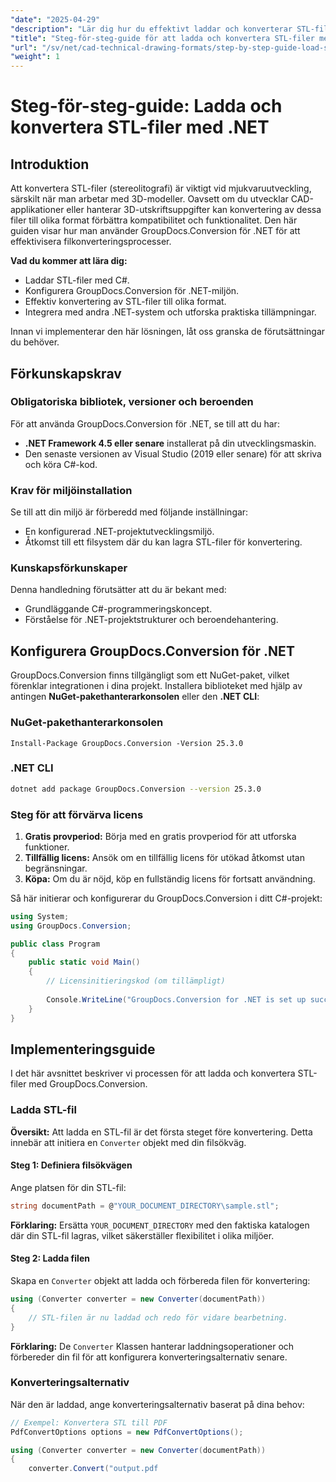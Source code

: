 ```yaml
---
"date": "2025-04-29"
"description": "Lär dig hur du effektivt laddar och konverterar STL-filer med GroupDocs.Conversion för .NET. Perfekt för CAD-applikationer och 3D-utskriftsprojekt."
"title": "Steg-för-steg-guide för att ladda och konvertera STL-filer med GroupDocs.Conversion för .NET"
"url": "/sv/net/cad-technical-drawing-formats/step-by-step-guide-load-stl-files-net/"
"weight": 1
---
```


# Steg-för-steg-guide: Ladda och konvertera STL-filer med .NET

## Introduktion

Att konvertera STL-filer (stereolitografi) är viktigt vid mjukvaruutveckling, särskilt när man arbetar med 3D-modeller. Oavsett om du utvecklar CAD-applikationer eller hanterar 3D-utskriftsuppgifter kan konvertering av dessa filer till olika format förbättra kompatibilitet och funktionalitet. Den här guiden visar hur man använder GroupDocs.Conversion för .NET för att effektivisera filkonverteringsprocesser.

**Vad du kommer att lära dig:**
- Laddar STL-filer med C#.
- Konfigurera GroupDocs.Conversion för .NET-miljön.
- Effektiv konvertering av STL-filer till olika format.
- Integrera med andra .NET-system och utforska praktiska tillämpningar.

Innan vi implementerar den här lösningen, låt oss granska de förutsättningar du behöver.

## Förkunskapskrav

### Obligatoriska bibliotek, versioner och beroenden
För att använda GroupDocs.Conversion för .NET, se till att du har:
- **.NET Framework 4.5 eller senare** installerat på din utvecklingsmaskin.
- Den senaste versionen av Visual Studio (2019 eller senare) för att skriva och köra C#-kod.

### Krav för miljöinstallation
Se till att din miljö är förberedd med följande inställningar:
- En konfigurerad .NET-projektutvecklingsmiljö.
- Åtkomst till ett filsystem där du kan lagra STL-filer för konvertering.

### Kunskapsförkunskaper
Denna handledning förutsätter att du är bekant med:
- Grundläggande C#-programmeringskoncept.
- Förståelse för .NET-projektstrukturer och beroendehantering.

## Konfigurera GroupDocs.Conversion för .NET

GroupDocs.Conversion finns tillgängligt som ett NuGet-paket, vilket förenklar integrationen i dina projekt. Installera biblioteket med hjälp av antingen **NuGet-pakethanterarkonsolen** eller den **.NET CLI**:

### NuGet-pakethanterarkonsolen
```shell
Install-Package GroupDocs.Conversion -Version 25.3.0
```

### .NET CLI
```bash
dotnet add package GroupDocs.Conversion --version 25.3.0
```

### Steg för att förvärva licens

1. **Gratis provperiod:** Börja med en gratis provperiod för att utforska funktioner.
2. **Tillfällig licens:** Ansök om en tillfällig licens för utökad åtkomst utan begränsningar.
3. **Köpa:** Om du är nöjd, köp en fullständig licens för fortsatt användning.

Så här initierar och konfigurerar du GroupDocs.Conversion i ditt C#-projekt:

```csharp
using System;
using GroupDocs.Conversion;

public class Program
{
    public static void Main()
    {
        // Licensinitieringskod (om tillämpligt)
        
        Console.WriteLine("GroupDocs.Conversion for .NET is set up successfully.");
    }
}
```

## Implementeringsguide

I det här avsnittet beskriver vi processen för att ladda och konvertera STL-filer med GroupDocs.Conversion.

### Ladda STL-fil

**Översikt:** Att ladda en STL-fil är det första steget före konvertering. Detta innebär att initiera en `Converter` objekt med din filsökväg.

#### Steg 1: Definiera filsökvägen
Ange platsen för din STL-fil:

```csharp
string documentPath = @"YOUR_DOCUMENT_DIRECTORY\sample.stl";
```

**Förklaring:** Ersätta `YOUR_DOCUMENT_DIRECTORY` med den faktiska katalogen där din STL-fil lagras, vilket säkerställer flexibilitet i olika miljöer.

#### Steg 2: Ladda filen

Skapa en `Converter` objekt att ladda och förbereda filen för konvertering:

```csharp
using (Converter converter = new Converter(documentPath))
{
    // STL-filen är nu laddad och redo för vidare bearbetning.
}
```

**Förklaring:** De `Converter` Klassen hanterar laddningsoperationer och förbereder din fil för att konfigurera konverteringsalternativ senare.

### Konverteringsalternativ

När den är laddad, ange konverteringsalternativ baserat på dina behov:

```csharp
// Exempel: Konvertera STL till PDF
PdfConvertOptions options = new PdfConvertOptions();

using (Converter converter = new Converter(documentPath))
{
    converter.Convert("output.pdf